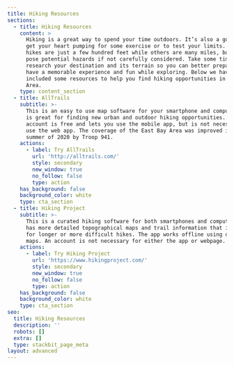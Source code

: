 ```yaml
---
title: Hiking Resources
sections:
  - title: Hiking Resources
    content: >
      Hiking is a great way to spend your time outdoors. It’s also a good way to
      get your heart pumping for some exercise or to test your limits. Some
      hikes are just a few hundred feet while others are many miles, but all can
      pose potential hazards if not carefully considered. Take some time to
      research your destination and its terrain so you can better prepare to
      have a memorable experience and fun while exploring. Below we have
      included some resources to help you find hiking opportunities in the Bay
      Area.
    type: content_section
  - title: AllTrails
    subtitle: >-
      This is an easy to use map software for your smartphone and computer which
      is great for finding new urban and outdoor hiking opportunities. An
      account is free and lets you use the mobile app, but is not necessary to
      use the web app. The coverage of the East Bay Area was improved in the
      summer of 2020 by Troop 941.
    actions:
      - label: Try AllTrails
        url: 'http://alltrails.com/'
        style: secondary
        new_window: true
        no_follow: false
        type: action
    has_background: false
    background_color: white
    type: cta_section
  - title: Hiking Project
    subtitle: >-
      This is a curated hiking software for both smartphones and computers. This
      has more detailed topographical maps and trail information that is better
      for longer or more difficult hikes. The app works offline using downloaded
      maps. An account is not necessary for either the app or webpage.
    actions:
      - label: Try Hiking Project
        url: 'https://www.hikingproject.com/'
        style: secondary
        new_window: true
        no_follow: false
        type: action
    has_background: false
    background_color: white
    type: cta_section
seo:
  title: Hiking Resources
  description: ''
  robots: []
  extra: []
  type: stackbit_page_meta
layout: advanced
---
```

